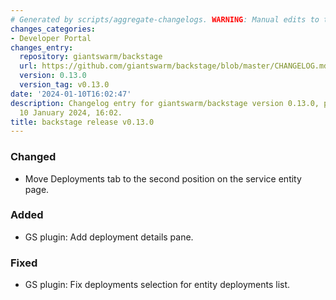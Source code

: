 ```yaml
---
# Generated by scripts/aggregate-changelogs. WARNING: Manual edits to this files will be overwritten.
changes_categories:
- Developer Portal
changes_entry:
  repository: giantswarm/backstage
  url: https://github.com/giantswarm/backstage/blob/master/CHANGELOG.md#0130---2024-01-10
  version: 0.13.0
  version_tag: v0.13.0
date: '2024-01-10T16:02:47'
description: Changelog entry for giantswarm/backstage version 0.13.0, published on
  10 January 2024, 16:02.
title: backstage release v0.13.0
---
```


### Changed
- Move Deployments tab to the second position on the service entity page.
### Added
- GS plugin: Add deployment details pane.
### Fixed
- GS plugin: Fix deployments selection for entity deployments list.
